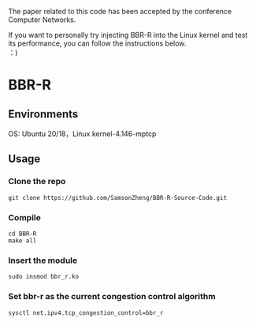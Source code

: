 The paper related to this code has been accepted by the conference Computer Networks.  

If you want to personally try injecting BBR-R into the Linux kernel and test its performance, you can follow the instructions below.  
：)

# BBR-R
## Environments
OS: Ubuntu 20/18，Linux kernel-4.146-mptcp

## Usage

### Clone the repo
```
git clone https://github.com/SamsonZheng/BBR-R-Source-Code.git
```

### Compile
```
cd BBR-R
make all
```

### Insert the module
```
sudo insmod bbr_r.ko
```

### Set bbr-r as the current congestion control algorithm
```
sysctl net.ipv4.tcp_congestion_control=bbr_r
```

